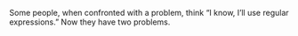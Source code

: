 Some people, when confronted with a problem, think “I know, I’ll use regular expressions.”   Now they have two problems.



